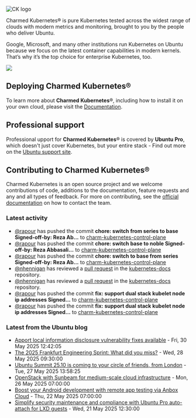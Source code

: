 ![CK logo](https://assets.ubuntu.com/v1/451d4cf4-Charmed+Kubernetes_RGB_onWhite_2022.svg)

Charmed Kubernetes® is pure Kubernetes tested across the widest range of clouds with modern metrics and monitoring, brought to you by the people who deliver Ubuntu.

Google, Microsoft, and many other institutions run Kubernetes on Ubuntu because we focus on the latest container capabilities in modern kernels. That’s why it’s the top choice for enterprise Kubernetes, too.

![](https://assets.ubuntu.com/v1/843c77b6-juju-at-a-glace.svg)

## Deploying Charmed Kubernetes®

To learn more about **Charmed Kubernetes**®, including how to install it on your own cloud, please visit the [Documentation][docs].

## Professional support

Professional upport for **Charmed Kubernetes**® is covered by **Ubuntu Pro**, which doesn't just cover Kubernetes, but your entire stack - Find out more on the [Ubuntu support site](https://ubuntu.com/support).

## Contributing to Charmed Kubernetes®

Charmed Kubernetes is an open source project and we welcome contributions of code, additions to the documentation, feature requests and any and all types of feedback. For more on contributing, see the [official documentation][get-in-touch] on how to contact the team.

<!-- LINKS -->
[docs]: https://ubuntu.com/kubernetes/docs
[get-in-touch]: https://ubuntu.com/kubernetes/docs/get-in-touch

### Latest activity

<!-- activity starts -->
 - [@rapour](https://github.com/rapour) has pushed the commit **chore: switch from series to base  Signed-off-by: Reza Ab...** to [charm-kubernetes-control-plane](https://github.com/charmed-kubernetes/charm-kubernetes-control-plane)
 - [@rapour](https://github.com/rapour) has pushed the commit **chore: switch base to noble  Signed-off-by: Reza Abbasali...** to [charm-kubernetes-control-plane](https://github.com/charmed-kubernetes/charm-kubernetes-control-plane)
 - [@rapour](https://github.com/rapour) has pushed the commit **chore: switch to base from series  Signed-off-by: Reza Ab...** to [charm-kubernetes-control-plane](https://github.com/charmed-kubernetes/charm-kubernetes-control-plane)
 - [@nhennigan](https://github.com/nhennigan) has reviewed a [pull request](https://github.com/charmed-kubernetes/kubernetes-docs/pull/893) in the [kubernetes-docs](https://github.com/charmed-kubernetes/kubernetes-docs) repository.
 - [@nhennigan](https://github.com/nhennigan) has reviewed a [pull request](https://github.com/charmed-kubernetes/kubernetes-docs/pull/893) in the [kubernetes-docs](https://github.com/charmed-kubernetes/kubernetes-docs) repository.
 - [@rapour](https://github.com/rapour) has pushed the commit **fix: support dual stack kubelet node ip addresses  Signed...** to [charm-kubernetes-control-plane](https://github.com/charmed-kubernetes/charm-kubernetes-control-plane)
 - [@rapour](https://github.com/rapour) has pushed the commit **fix: support dual stack kubelet node ip addresses  Signed...** to [charm-kubernetes-control-plane](https://github.com/charmed-kubernetes/charm-kubernetes-control-plane)
<!-- activity ends -->

<!-- roadmap starts -->

<!-- roadmap ends -->

### Latest from the Ubuntu blog

<!-- blog starts -->
* [Apport local information disclosure vulnerability fixes available](https://ubuntu.com//blog/apport-local-information-disclosure-vulnerability-fixes-available) - Fri, 30 May 2025 12:42:05 
* [The 2025 Frankfurt Engineering Sprint: What did you miss?](https://ubuntu.com//blog/the-2025-frankfurt-engineering-sprint-what-did-you-miss) - Wed, 28 May 2025 09:30:00 
* [Ubuntu Summit 25.10 is coming to your circle of friends, from London](https://ubuntu.com//blog/ubuntu-summit-25-10-is-coming-to-your-circle-of-friends-from-london) - Tue, 27 May 2025 13:58:25 
* [OpenStack with Sunbeam for medium-scale cloud infrastructure](https://ubuntu.com//blog/openstack-with-sunbeam-for-medium-scale-cloud-infrastructure) - Mon, 26 May 2025 07:00:00 
* [Boost your Android development with remote app testing via Anbox Cloud](https://ubuntu.com//blog/boost-your-android-development-with-remote-app-testing-via-anbox-cloud) - Thu, 22 May 2025 07:00:00 
* [Simplify security maintenance and compliance with Ubuntu Pro auto-attach for LXD guests](https://ubuntu.com//blog/ubuntu-pro-auto-attach-for-lxd) - Wed, 21 May 2025 12:30:00 
<!-- blog ends -->
